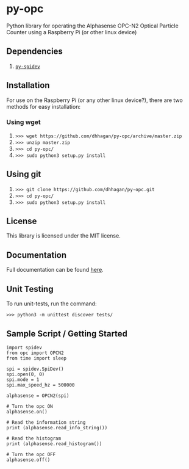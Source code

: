 # py-opc

Python library for operating the Alphasense OPC-N2 Optical Particle Counter using a Raspberry Pi (or other linux device)

## Dependencies
  
  1. [`py-spidev`](https://github.com/doceme/py-spidev)

## Installation

For use on the Raspberry Pi (or any other linux device?), there are two methods for easy installation:

### Using wget

  1. `>>> wget https://github.com/dhhagan/py-opc/archive/master.zip`
  2. `>>> unzip master.zip`
  3. `>>> cd py-opc/`
  4. `>>> sudo python3 setup.py install`

## Using git  

  1. `>>> git clone https://github.com/dhhagan/py-opc.git`
  2. `>>> cd py-opc/`
  3. `>>> sudo python3 setup.py install`
  
## License

  This library is licensed under the MIT license.

## Documentation

  Full documentation can be found [here](http://dhhagan.github.io/py-opc/).
  
## Unit Testing

  To run unit-tests, run the command:
  
    >>> python3 -m unittest discover tests/

## Sample Script / Getting Started

    import spidev
    from opc import OPCN2
    from time import sleep
    
    spi = spidev.SpiDev()
    spi.open(0, 0)
    spi.mode = 1
    spi.max_speed_hz = 500000
    
    alphasense = OPCN2(spi)
    
    # Turn the opc ON
    alphasense.on()
    
    # Read the information string
    print (alphasense.read_info_string())
    
    # Read the histogram
    print (alphasense.read_histogram())
    
    # Turn the opc OFF
    alphasense.off()
